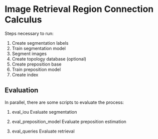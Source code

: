 # Image Retrieval Region Connection Calculus

Steps necessary to run:

1. Create segmentation labels
1. Train segmentation model
1. Segment images
1. Create topology database (optional)
1. Create preposition base
1. Train preposition model
1. Create index


## Evaluation

In parallel, there are some scripts to evaluate the process:

1. eval_iou
    Evaluate segmentation

1. eval_preposition_model
    Evaluate preposition estimation

1. eval_queries
    Evaluate retrieval

